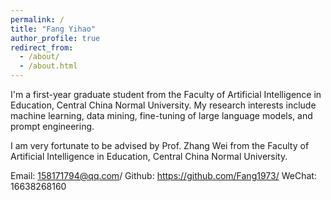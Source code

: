 ```yaml
---
permalink: /
title: "Fang Yihao"
author_profile: true
redirect_from: 
  - /about/
  - /about.html
---
```

I'm a first-year graduate student from the Faculty of Artificial Intelligence in Education, Central China Normal University. My research interests include machine learning, data mining, fine-tuning of large language models, and prompt engineering.

I am very fortunate to be advised by Prof. Zhang Wei from the Faculty of Artificial Intelligence in Education, Central China Normal University.

Email: 158171794@qq.com/ 
Github: https://github.com/Fang1973/ 
WeChat: 16638268160
